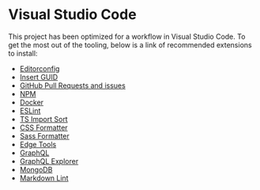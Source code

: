 # Visual Studio Code

This project has been optimized for a workflow in Visual Studio Code.
To get the most out of the tooling, below is a link of recommended
extensions to install:

* [Editorconfig](https://marketplace.visualstudio.com/items?itemName=EditorConfig.EditorConfig)
* [Insert GUID](https://marketplace.visualstudio.com/items?itemName=heaths.vscode-guid)
* [GitHub Pull Requests and issues](https://marketplace.visualstudio.com/items?itemName=GitHub.vscode-pull-request-github)
* [NPM](https://marketplace.visualstudio.com/items?itemName=eg2.vscode-npm-script)
* [Docker](https://marketplace.visualstudio.com/items?itemName=ms-azuretools.vscode-docker)
* [ESLint](https://marketplace.visualstudio.com/items?itemName=dbaeumer.vscode-eslint)
* [TS Import Sort](https://marketplace.visualstudio.com/items?itemName=nsoult.typescript-imports-sort)
* [CSS Formatter](https://marketplace.visualstudio.com/items?itemName=aeschli.vscode-css-formatter)
* [Sass Formatter](https://marketplace.visualstudio.com/items?itemName=sibiraj-s.vscode-scss-formatter)
* [Edge Tools](https://marketplace.visualstudio.com/items?itemName=ms-edgedevtools.vscode-edge-devtools)
* [GraphQL](https://marketplace.visualstudio.com/items?itemName=GraphQL.vscode-graphql)
* [GraphQL Explorer](https://marketplace.visualstudio.com/items?itemName=GabrielNordeborn.vscode-graphiql-explorer)
* [MongoDB](https://marketplace.visualstudio.com/items?itemName=mongodb.mongodb-vscode)
* [Markdown Lint](https://marketplace.visualstudio.com/items?itemName=DavidAnson.vscode-markdownlint)
